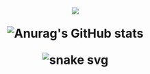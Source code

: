 <h1 align="center">
  <a href="https://git.io/typing-svg">
    <img src="https://readme-typing-svg.herokuapp.com/?lines=Hi,+There!;My+name+is+Thanh.;Welcome+to+my+profile!&center=true&size=27">
  </a>
  <a
</h1>
  
  ![Anurag's GitHub stats](https://github-readme-stats.vercel.app/api?username=thanvanthanh&show_icons=true&theme=radical)
  
  ![snake svg](https://github.com/wavescats/wavescats/blob/output/github-contribution-grid-snake.svg)

